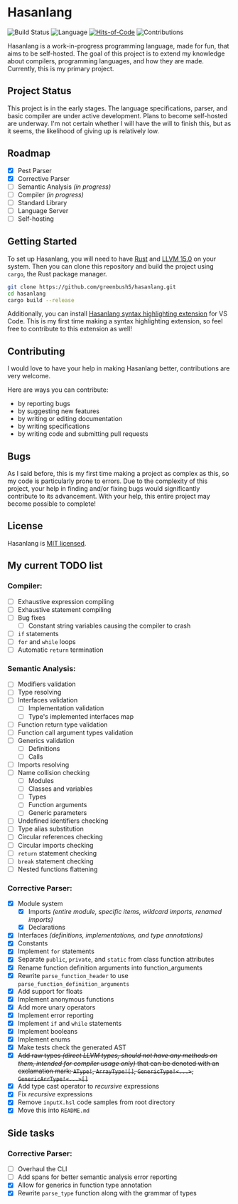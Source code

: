 # Hasanlang
![Build Status](https://github.com/greenbush5/hasanlang/actions/workflows/build.yml/badge.svg)
![Language](https://img.shields.io/badge/Language-Rust-orange)
[![Hits-of-Code](https://hitsofcode.com/github/greenbush5/hasanlang?branch=main)](https://hitsofcode.com/github/greenbush5/hasanlang/view?branch=main)
![Contributions](https://img.shields.io/badge/Contributions-Welcome-brightgreen)

Hasanlang is a work-in-progress programming language, made for fun, that aims to be self-hosted. The goal of this project is to extend my knowledge about compilers, programming languages, and how they are made. Currently, this is my primary project.

## Project Status
This project is in the early stages. The language specifications, parser, and basic compiler are under active development. Plans to become self-hosted are underway. I'm not certain whether I will have the will to finish this, but as it seems, the likelihood of giving up is relatively low.

## Roadmap
- [x] Pest Parser
- [x] Corrective Parser
- [ ] Semantic Analysis *(in progress)*
- [ ] Compiler *(in progress)*
- [ ] Standard Library
- [ ] Language Server
- [ ] Self-hosting

## Getting Started
To set up Hasanlang, you will need to have [Rust](https://www.rust-lang.org/tools/install) and [LLVM 15.0](https://releases.llvm.org/download.html) on your system. Then you can clone this repository and build the project using `cargo`, the Rust package manager.

```bash
git clone https://github.com/greenbush5/hasanlang.git
cd hasanlang
cargo build --release
```

Additionally, you can install [Hasanlang syntax highlighting extension](https://github.com/greenbush5/hasanlang-syntax-extension) for VS Code. This is my first time making a syntax highlighting extension, so feel free to contribute to this extension as well!

## Contributing
I would love to have your help in making Hasanlang better, contributions are very welcome.

Here are ways you can contribute:

- by reporting bugs
- by suggesting new features
- by writing or editing documentation
- by writing specifications
- by writing code and submitting pull requests

## Bugs
As I said before, this is my first time making a project as complex as this, so my code is particularly prone to errors. Due to the complexity of this project, your help in finding and/or fixing bugs would significantly contribute to its advancement. With your help, this entire project may become possible to complete!

## License
Hasanlang is [MIT licensed](https://en.wikipedia.org/wiki/MIT_License).

## My current TODO list

### Compiler:

- [ ] Exhaustive expression compiling
- [ ] Exhaustive statement compiling
- [ ] Bug fixes
  - [ ] Constant string variables causing the compiler to crash
- [ ] `if` statements
- [ ] `for` and `while` loops
- [ ] Automatic `return` termination

### Semantic Analysis:

- [ ] Modifiers validation
- [ ] Type resolving
- [ ] Interfaces validation
  - [ ] Implementation validation
  - [ ] Type's implemented interfaces map
- [ ] Function return type validation
- [ ] Function call argument types validation
- [ ] Generics validation
  - [ ] Definitions
  - [ ] Calls
- [ ] Imports resolving
- [ ] Name collision checking
  - [ ] Modules
  - [ ] Classes and variables
  - [ ] Types
  - [ ] Function arguments
  - [ ] Generic parameters
- [ ] Undefined identifiers checking
- [ ] Type alias substitution
- [ ] Circular references checking
- [ ] Circular imports checking
- [ ] `return` statement checking
- [ ] `break` statement checking
- [ ] Nested functions flattening

### Corrective Parser:

- [x] Module system
  - [x] Imports *(entire module, specific items, wildcard imports, renamed imports)*
  - [x] Declarations
- [x] Interfaces *(definitions, implementations, and type annotations)*
- [x] Constants
- [x] Implement `for` statements
- [x] Separate `public`, `private`, and `static` from class function attributes
- [x] Rename function definition arguments into function_arguments
- [x] Rewrite `parse_function_header` to use `parse_function_definition_arguments`
- [x] Add support for floats
- [x] Implement anonymous functions
- [x] Add more unary operators
- [x] Implement error reporting
- [x] Implement `if` and `while` statements
- [x] Implement booleans
- [x] Implement enums
- [x] Make tests check the generated AST
- [x] ~~Add raw types *(direct LLVM types, should not have any methods on them, intended for compiler usage only)* that can be denoted with an exclamation mark: `AType!`, `ArrayType![]`, `GenericType!<...>`, `GenericArrType!<...>[]`~~
- [x] Add type cast operator to *recursive* expressions
- [x] Fix *recursive* expressions
- [x] Remove `inputX.hsl` code samples from root directory
- [x] Move this into `README.md`

## Side tasks

### Corrective Parser:
- [ ] Overhaul the CLI
- [ ] Add spans for better semantic analysis error reporting
- [x] Allow for generics in function type annotation
- [x] Rewrite `parse_type` function along with the grammar of types
